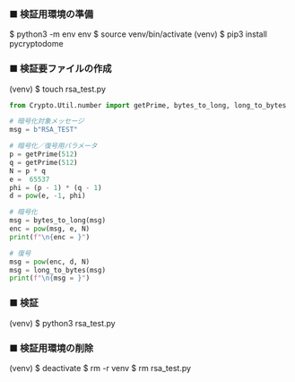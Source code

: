 
### ■ 検証用環境の準備
$ python3 -m env env
$ source venv/bin/activate
(venv) $ pip3 install pycryptodome

### ■ 検証要ファイルの作成
(venv) $ touch rsa_test.py

```rsa_test.py
from Crypto.Util.number import getPrime, bytes_to_long, long_to_bytes

# 暗号化対象メッセージ
msg = b"RSA_TEST"

# 暗号化／復号用パラメータ
p = getPrime(512)
q = getPrime(512)
N = p * q
e =  65537
phi = (p - 1) * (q - 1)
d = pow(e, -1, phi)

# 暗号化
msg = bytes_to_long(msg)
enc = pow(msg, e, N)
print(f"\n{enc = }")

# 復号
msg = pow(enc, d, N)
msg = long_to_bytes(msg)
print(f"\n{msg = }")
```

### ■ 検証
(venv) $ python3 rsa_test.py

### ■ 検証用環境の削除
(venv) $ deactivate
$ rm -r venv
$ rm rsa_test.py